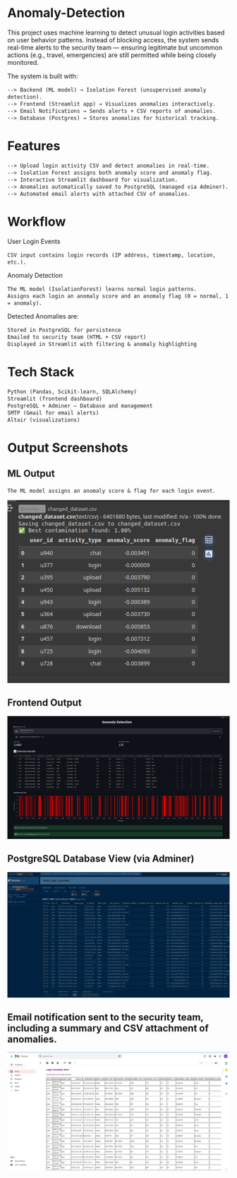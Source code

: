 # Anomaly-Detection
This project uses machine learning to detect unusual login activities based on user behavior patterns. Instead of blocking access, the system sends real-time alerts to the security team — ensuring legitimate but uncommon actions (e.g., travel, emergencies) are still permitted while being closely monitored.

The system is built with:

    --> Backend (ML model) → Isolation Forest (unsupervised anomaly detection).
    --> Frontend (Streamlit app) → Visualizes anomalies interactively.
    --> Email Notifications → Sends alerts + CSV reports of anomalies.
    --> Database (Postgres) → Stores anomalies for historical tracking.

# Features 
    --> Upload login activity CSV and detect anomalies in real-time.
    --> Isolation Forest assigns both anomaly score and anomaly flag.
    --> Interactive Streamlit dashboard for visualization.
    --> Anomalies automatically saved to PostgreSQL (managed via Adminer).
    --> Automated email alerts with attached CSV of anomalies.

# Workflow

User Login Events
           
    CSV input contains login records (IP address, timestamp, location, etc.).

Anomaly Detection

    The ML model (IsolationForest) learns normal login patterns.
    Assigns each login an anomaly score and an anomaly flag (0 = normal, 1 = anomaly).

Detected Anomalies are:

    Stored in PostgreSQL for persistence
    Emailed to security team (HTML + CSV report)
    Displayed in Streamlit with filtering & anomaly highlighting

# Tech Stack

    Python (Pandas, Scikit-learn, SQLAlchemy)
    Streamlit (frontend dashboard)
    PostgreSQL + Adminer – Database and management
    SMTP (Gmail for email alerts)
    Altair (visualizations)

# Output Screenshots
## ML Output
     
    The ML model assigns an anomaly score & flag for each login event. 
![ML Output](https://github.com/LEO-FRANCIS-A/Anomaly-Detection/blob/main/anomaly_ml.png?raw=true)

## Frontend Output
![Frontend Output](https://github.com/LEO-FRANCIS-A/Anomaly-Detection/blob/main/Anomaly%20Frontend.png?raw=true)

## PostgreSQL Database View (via Adminer)
![Adminer Database View](https://github.com/LEO-FRANCIS-A/Anomaly-Detection/blob/main/Screenshots/Anomaly%20Adminer.png?raw=true)

## Email notification sent to the security team, including a summary and CSV attachment of anomalies.  
![Email Alert](https://github.com/LEO-FRANCIS-A/Anomaly-Detection/blob/main/email_alert.png?raw=true)


